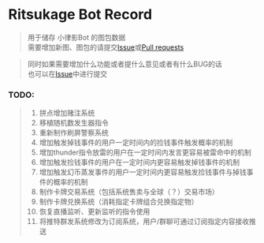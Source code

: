 # Ritsukage Bot Record  

> 用于储存 小律影Bot 的图包数据  
> 需要增加新图、图包的请提交[Issue](https://github.com/BAKAOLC/RitsukageBotRecord/issues)或[Pull requests](https://github.com/BAKAOLC/RitsukageBotRecord/pulls)  

> 同时如果需要增加什么功能或者提什么意见或者有什么BUG的话  
> 也可以在[Issue](https://github.com/BAKAOLC/RitsukageBotRecord/issues)中进行提交  

### TODO:  
> 1. 拼点增加赌注系统  
> 2. 移植随机数发生器指令  
> 3. 重新制作刷屏警察系统  
> 4. 增加触发掉钱事件的用户一定时间内的捡钱事件触发概率的机制  
> 5. 增加thunder指令放雷的用户在一定时间内发言更容易被雷命中的机制  
> 6. 增加触发捡钱事件的用户在一定时间内更容易触发掉钱事件的机制  
> 7. 增加触发幻币蒸发事件的用户一定时间内更容易触发捡钱事件与掉钱事件的概率的机制  
> 8. 制作卡牌交易系统（包括系统售卖与全球（？）交易市场）  
> 9. 制作卡牌兑换系统（消耗指定卡牌组合兑换指定物）  
> 10. 恢复直播监听、更新监听的指令使用  
> 11. 将推特群发系统修改为订阅系统，用户/群聊可通过订阅指定内容接收推送  